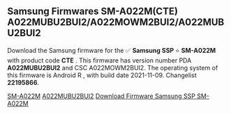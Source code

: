 <h2>Samsung Firmwares SM-A022M(CTE) A022MUBU2BUI2/A022MOWM2BUI2/A022MUBU2BUI2</h2>
Download the Samsung firmware for the ✅ <strong>Samsung SSP </strong> ⭐ <strong>SM-A022M</strong> with product code <strong>CTE</strong> . This firmware has version number PDA <strong>A022MUBU2BUI2</strong> and CSC A022MOWM2BUI2. The operating system of this firmware is Android R , with build date 2021-11-09. Changelist <strong>22195866</strong>.


[SM-A022M](https://samfirm.shop/samsung/model/SM-A022M)
[A022MUBU2BUI2](https://samfirm.shop/samsung/pda/A022MUBU2BUI2)
[Download Firmware Samsung SSP SM-A022M](https://samfirm.shop/samsung/firmware/472754)
